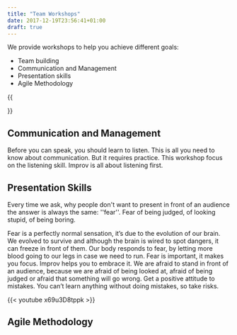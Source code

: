 ```yaml
---
title: "Team Workshops"
date: 2017-12-19T23:56:41+01:00
draft: true
---
```


We provide workshops to help you achieve different goals:

* Team building
* Communication and Management
* Presentation skills
* Agile Methodology

{{<section title="Team building" para="Workshops help build trust and flawless communication between your team members. Our trainers create a safe environment, and make your team discover improv techniques." class="bg-light-gray">}}


## Communication and Management
Before you can speak, you should learn to listen. This is all you need to know about communication. But it requires practice. This workshop focus on the listening skill. Improv is all about listening first.

## Presentation Skills
Every time we ask, why people don't want to present in front of an audience the answer is always the same: ''fear''.
Fear of being judged, of looking stupid, of being boring.

Fear is a perfectly normal sensation, it’s due to the evolution of our brain. We evolved to survive and although the brain is wired to spot dangers, it can freeze in front of them. Our body responds to fear, by letting more blood going to our legs in case we need to run.
Fear is important, it makes you focus. Improv helps you to embrace it.
We are afraid to stand in front of an audience, because we are afraid of being looked at, afraid of being judged or afraid that something will go wrong.
Get a positive attitude to mistakes. You can’t learn anything without doing mistakes, so take risks.

{{< youtube x69u3D8tppk >}}

## Agile Methodology
